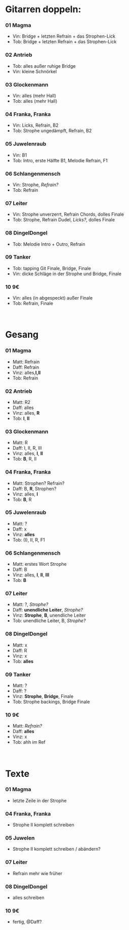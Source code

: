 # Gitarren doppeln:
### 01 Magma
- Vin: Bridge + letzten Refrain + das Strophen-Lick
- Tob: Bridge + letzten Refrain + das Strophen-Lick
### 02 Antrieb
- Tob: alles außer ruhige Bridge
- Vin: kleine Schnörkel
### 03 Glockenmann
- Vin: alles (mehr Hall)
- Tob: alles (mehr Hall)
### 04 Franka, Franka
- Vin: Licks, Refrain, B2
- Tob: Strophe ungedämpft, Refrain, B2
### 05 Juwelenraub
- Vin: B1
- Tob: Intro, erste Hälfte B1, Melodie Refrain, F1
### 06 Schlangenmensch
- Vin: Strophe, *Refrain?*
- Tob: Refrain
### 07 Leiter
- Vin: Strophe unverzerrt, Refrain Chords, dolles Finale
- Tob: Strophe, Refrain Dudel, *Licks?*, dolles Finale
### 08 DingelDongel
- Tob: Melodie Intro + Outro, Refrain
### 09 Tanker
- Tob: tapping Git Finale, Bridge, Finale
- Vin: dicke Schläge in der Strophe und Bridge, Finale
### 10 9€
- Vin: alles (in abgespeckt) außer Finale
- Tob: Refrain, Finale
<br><br><br>

# Gesang
### 01 Magma
- Matt: Refrain
- Daff: Refrain
- Vinz: alles,**I,II**
- Tob: Refrain
### 02 Antrieb
- Matt: R2
- Daff: alles
- Vinz: alles, **R**
- Tob: **I**, **II**
### 03 Glockenmann
- Matt: R
- Daff: I, II, R, III
- Vinz: alles, **I**, **II**
- Tob: **B**, R, II
### 04 Franka, Franka
- Matt: Strophen? Refrain?
- Daff: B, **R**, Strophen?
- Vinz: alles, **I**
- Tob: **B**, R
### 05 Juwelenraub
- Matt: ?
- Daff: x
- Vinz: **alles**
- Tob: (I), II, R, F1
### 06 Schlangenmensch
- Matt: erstes Wort Strophe
- Daff: B
- Vinz: alles, **I**, **II**, **III**
- Tob: **B**
### 07 Leiter
- Matt: ?, *Strophe?*
- Daff: **unendliche Leiter**, *Strophe?*
- Vinz: **Strophe**, **B**, unendliche Leiter
- Tob: unendliche Leiter, B, *Strophe?*
### 08 DingelDongel
- Matt: x
- Daff: R
- Vinz: x
- Tob: **alles**
### 09 Tanker
- Matt: ?
- Daff: ?
- Vinz: **Strophe**, **Bridge**, Finale
- Tob: Strophe backings, Bridge Finale
### 10 9€
- Matt: *Refrain?*
- Daff: **alles**
- Vinz: x
- Tob: ahh im Ref
<br><br><br>

# Texte
### 01 Magma
- letzte Zeile in der Strophe
### 04 Franka, Franka
- Strophe II komplett schreiben
### 05 Juwelen
- Strophe II komplett schreiben / abändern?
### 07 Leiter
- Refrain mehr wie früher
### 08 DingelDongel
- alles schreiben
### 10 9€
- fertig, @Daff?

